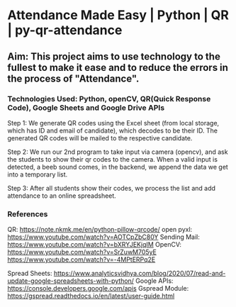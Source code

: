 # Attendance Made Easy | Python | QR | py-qr-attendance
## Aim: This project aims to use technology to the fullest to make it ease and to reduce the errors in the process of "Attendance".

### Technologies Used: Python, openCV, QR(Quick Response Code), Google Sheets and Google Drive APIs

Step 1: We generate QR codes using the Excel sheet (from local storage, which has ID and email of candidate), which decodes to be their ID.
The generated QR codes will be mailed to the respective candidate.

Step 2: We run our 2nd program to take input via camera (opencv), and ask the students to show their qr codes to the camera. When a valid input is detected, a beeb sound comes, in the backend, we append the data we get into a temporary list.

Step 3: After all students show their codes, we process the list and add attendance to an online spreadsheet.

### References
QR: https://note.nkmk.me/en/python-pillow-qrcode/
open pyxl: https://www.youtube.com/watch?v=AOTCpZbC80Y
Sending Mail: https://www.youtube.com/watch?v=bXRYJEKjqIM
OpenCV: https://www.youtube.com/watch?v=SrZuwM705yE
		https://www.youtube.com/watch?v=-4MPtERPq2E

Spread Sheets: https://www.analyticsvidhya.com/blog/2020/07/read-and-update-google-spreadsheets-with-python/
Google APIs: https://console.developers.google.com/apis
Gspread Module: https://gspread.readthedocs.io/en/latest/user-guide.html

